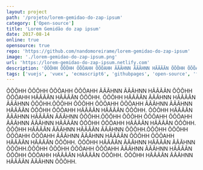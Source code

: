 ```yaml
---
layout: project
path: '/projeto/lorem-gemidao-do-zap-ipsum'
category: ['Open-source']
title: 'Lorem Gemidão do zap ipsum'
date: 2017-08-14
online: true
opensource: true
repo: 'https://github.com/nandomoreirame/lorem-gemidao-do-zap-ipsum'
image: './lorem-gemidao-do-zap-ipsum.png'
url: 'https://lorem-gemidao-do-zap-ipsum.netlify.com'
description: 'ÕÕÕHH ÕÕÕHH ÕÕÕAHH ÕÕÕAHH ÃÃÃHNN ÃÃÃHNN HÃÃÃÃN ÕÕÕHH ÕÕÕAHH HÃÃÃÃN HÃÃÃÃN ÕÕÕHH. ÕÕÕHH HÃÃÃÃN ÃÃÃHNN HÃÃÃÃN ÃÃÃHNN ÕÕÕHH.'
tags: ['vuejs', 'vuex', 'ecmascript6', 'githubpages', 'open-source', 'frontend']
---
```


ÕÕÕHH ÕÕÕHH ÕÕÕAHH ÕÕÕAHH ÃÃÃHNN ÃÃÃHNN HÃÃÃÃN ÕÕÕHH ÕÕÕAHH HÃÃÃÃN HÃÃÃÃN ÕÕÕHH. ÕÕÕHH HÃÃÃÃN ÃÃÃHNN HÃÃÃÃN ÃÃÃHNN ÕÕÕHH.ÕÕÕHH ÕÕÕHH ÕÕÕAHH ÕÕÕAHH ÃÃÃHNN ÃÃÃHNN HÃÃÃÃN ÕÕÕHH ÕÕÕAHH HÃÃÃÃN HÃÃÃÃN ÕÕÕHH. ÕÕÕHH HÃÃÃÃN ÃÃÃHNN HÃÃÃÃN ÃÃÃHNN ÕÕÕHH.ÕÕÕHH ÕÕÕHH ÕÕÕAHH ÕÕÕAHH ÃÃÃHNN ÃÃÃHNN HÃÃÃÃN ÕÕÕHH ÕÕÕAHH HÃÃÃÃN HÃÃÃÃN ÕÕÕHH. ÕÕÕHH HÃÃÃÃN ÃÃÃHNN HÃÃÃÃN ÃÃÃHNN ÕÕÕHH.ÕÕÕHH ÕÕÕHH ÕÕÕAHH ÕÕÕAHH ÃÃÃHNN ÃÃÃHNN HÃÃÃÃN ÕÕÕHH ÕÕÕAHH HÃÃÃÃN HÃÃÃÃN ÕÕÕHH. ÕÕÕHH HÃÃÃÃN ÃÃÃHNN HÃÃÃÃN ÃÃÃHNN ÕÕÕHH.ÕÕÕHH ÕÕÕHH ÕÕÕAHH ÕÕÕAHH ÃÃÃHNN ÃÃÃHNN HÃÃÃÃN ÕÕÕHH ÕÕÕAHH HÃÃÃÃN HÃÃÃÃN ÕÕÕHH. ÕÕÕHH HÃÃÃÃN ÃÃÃHNN HÃÃÃÃN ÃÃÃHNN ÕÕÕHH.
